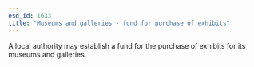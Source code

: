 ```yaml
---
esd_id: 1633
title: "Museums and galleries - fund for purchase of exhibits"
---
```


A local authority may establish a fund for the purchase of exhibits for its museums and galleries.

